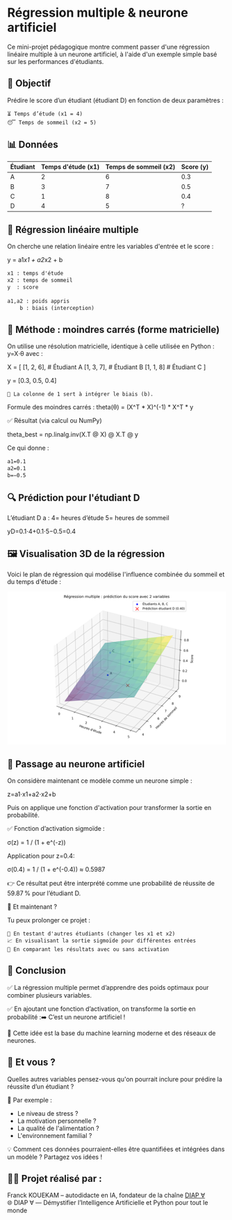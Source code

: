 # Régression multiple & neurone artificiel

Ce mini-projet pédagogique montre comment passer d'une régression linéaire multiple à un neurone artificiel, à l'aide d'un exemple simple basé sur les performances d'étudiants.

## 🎯 Objectif
Prédire le score d’un étudiant (étudiant D) en fonction de deux paramètres :

    ⏳ Temps d’étude (x1 = 4)
    😴 Temps de sommeil (x2 = 5)

## 📊 Données

| Étudiant | Temps d'étude (x1) | Temps de sommeil (x2) | Score (y) |
| -------- | ------------------ | --------------------- | --------- |
| A        | 2                  | 6                     | 0.3       |
| B        | 3                  | 7                     | 0.5       |
| C        | 1                  | 8                     | 0.4       |
| D        | 4                  | 5                     | ?         |

## 🧮 Régression linéaire multiple

On cherche une relation linéaire entre les variables d'entrée et le score :

y = a1*x1 + a2*x2 + b

    x1 : temps d'étude
    x2​ : temps de sommeil
    y  : score

    a1​,a2​ : poids appris
        b : biais (interception)

## 📐 Méthode : moindres carrés (forme matricielle)

On utilise une résolution matricielle, identique à celle utilisée en Python :
y=X⋅θ
avec :

X = [
  [1, 2, 6],   # Étudiant A
  [1, 3, 7],   # Étudiant B
  [1, 1, 8]    # Étudiant C
]

y = [0.3, 0.5, 0.4]

    🔎 La colonne de 1 sert à intégrer le biais (b).

Formule des moindres carrés :
theta(θ) = (X^T * X)^(-1) * X^T * y

✅ Résultat (via calcul ou NumPy)

theta_best = np.linalg.inv(X.T @ X) @ X.T @ y

Ce qui donne :

    a1=0.1
    a2=0.1
    b=−0.5

## 🔍 Prédiction pour l'étudiant D

L’étudiant D a :
    4= heures d’étude
    5= heures de sommeil

yD=0.1⋅4+0.1⋅5−0.5=0.4

## 🖼️ Visualisation 3D de la régression

Voici le plan de régression qui modélise l'influence combinée du sommeil et du temps d'étude :

![Heatmap](https://github.com/DIAPkuik237/regression-multiple-neurone/blob/master/heatmap(2).png)

## 🧠 Passage au neurone artificiel
On considère maintenant ce modèle comme un neurone simple :

z=a1⋅x1+a2⋅x2+b

Puis on applique une fonction d'activation pour transformer la sortie en probabilité.

✅ Fonction d’activation sigmoïde :

σ(z) = 1 / (1 + e^(-z))

Application pour z=0.4:

σ(0.4) = 1 / (1 + e^(-0.4)) ≈ 0.5987

👉 Ce résultat peut être interprété comme une probabilité de réussite de 59.87 % pour l’étudiant D.

🧠 Et maintenant ?

Tu peux prolonger ce projet :

    🔄 En testant d'autres étudiants (changer les x1​ et x2​)
    📈 En visualisant la sortie sigmoïde pour différentes entrées
    🧪 En comparant les résultats avec ou sans activation

## 📌 Conclusion

✅ La régression multiple permet d’apprendre des poids optimaux pour combiner plusieurs variables.

✅ En ajoutant une fonction d’activation, on transforme la sortie en probabilité :➡️ C’est un neurone artificiel !

🧠 Cette idée est la base du machine learning moderne et des réseaux de neurones.

## 💬 Et vous ?

Quelles autres variables pensez-vous qu'on pourrait inclure pour prédire la réussite d’un étudiant ?

📌 Par exemple :
- Le niveau de stress ?
- La motivation personnelle ?
- La qualité de l'alimentation ?
- L'environnement familial ?

💡 Comment ces données pourraient-elles être quantifiées et intégrées dans un modèle ?
Partagez vos idées !



## 👨‍🔬 Projet réalisé par :
Franck KOUEKAM – autodidacte en IA, fondateur de la chaîne [DIAP ∀](#)  
🌐 DIAP ∀ — Démystifier l’Intelligence Artificielle et Python pour tout le monde
